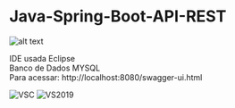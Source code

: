 # Java-Spring-Boot-API-REST

![alt text](https://github.com/MateusCouto/Java-Spring-Boot-API-REST/blob/main/java-spring-boot.png?raw=true)

IDE usada Eclipse <br />
Banco de Dados MYSQL <br />
Para acessar: http://localhost:8080/swagger-ui.html

![VSC](https://img.shields.io/badge/-Visual_Studio_Code-0078D4?style=flat&logo=visual%20studio%20code&logoColor==white)
![VS2019](https://img.shields.io/badge/-Visual_Studio_2019-5C2D91?style=flat&logo=visual%20studio&logoColor==white)
